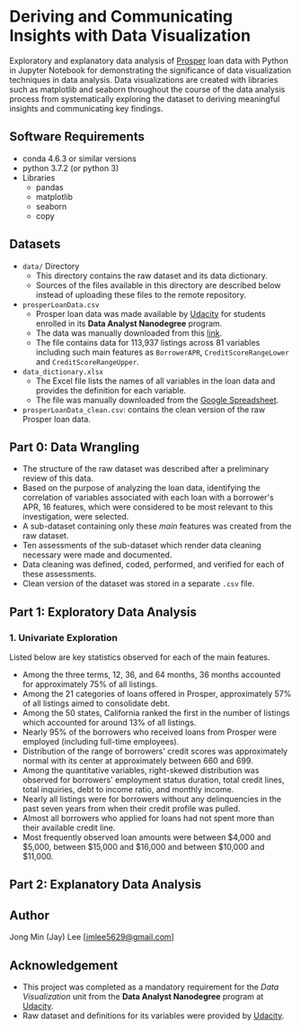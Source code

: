 # Deriving and Communicating Insights with Data Visualization
Exploratory and explanatory data analysis of [Prosper](https://www.prosper.com/) loan data with Python in Jupyter Notebook for demonstrating the significance of data visualization techniques in data analysis. Data visualizations are created with libraries such as matplotlib and seaborn throughout the course of the data analysis process from systematically exploring the dataset to deriving meaningful insights and communicating key findings.

## Software Requirements
* conda 4.6.3 or similar versions
* python 3.7.2 (or python 3)
* Libraries
  - pandas
  - matplotlib
  - seaborn
  - copy

## Datasets
* `data/` Directory
  - This directory contains the raw dataset and its data dictionary.
  - Sources of the files available in this directory are described below instead of uploading these files to the remote repository.
* `prosperLoanData.csv`
  - Prosper loan data was made available by [Udacity](https://www.udacity.com/) for students enrolled in its __Data Analyst Nanodegree__ program.
  - The data was manually downloaded from this [link](https://s3.amazonaws.com/udacity-hosted-downloads/ud651/prosperLoanData.csv).
  - The file contains data for 113,937 listings across 81 variables including such main features as `BorrowerAPR`, `CreditScoreRangeLower` and `CreditScoreRangeUpper`.
* `data_dictionary.xlsx`
  - The Excel file lists the names of all variables in the loan data and provides the definition for each variable.
  - The file was manually downloaded from the [Google Spreadsheet](https://docs.google.com/spreadsheets/d/1gDyi_L4UvIrLTEC6Wri5nbaMmkGmLQBk-Yx3z0XDEtI/edit#gid=0).
* `prosperLoanData_clean.csv`: contains the clean version of the raw Prosper loan data.

## Part 0: Data Wrangling
* The structure of the raw dataset was described after a preliminary review of this data.
* Based on the purpose of analyzing the loan data, identifying the correlation of variables associated with each loan with a borrower's APR, 16 features, which were considered to be most relevant to this investigation, were selected.
* A sub-dataset containing only these _main_ features was created from the raw dataset.
* Ten assessments of the sub-dataset which render data cleaning necessary were made and documented.
* Data cleaning was defined, coded, performed, and verified for each of these assessments.
* Clean version of the dataset was stored in a separate `.csv` file.

## Part 1: Exploratory Data Analysis
### 1. Univariate Exploration
Listed below are key statistics observed for each of the main features.
* Among the three terms, 12, 36, and 64 months, 36 months accounted for approximately 75% of all listings.
* Among the 21 categories of loans offered in Prosper, approximately 57% of all listings aimed to consolidate debt.
* Among the 50 states, California ranked the first in the number of listings which accounted for around 13% of all listings.
* Nearly 95% of the borrowers who received loans from Prosper were employed (including full-time employees).
* Distribution of the range of borrowers' credit scores was approximately normal with its center at approximately between 660 and 699.
* Among the quantitative variables, right-skewed distribution was observed for borrowers' employment status duration, total credit lines, total inquiries, debt to income ratio, and monthly income.
* Nearly all listings were for borrowers without any delinquencies in the past seven years from when their credit profile was pulled.
* Almost all borrowers who applied for loans had not spent more than their available credit line.
* Most frequently observed loan amounts were between $4,000 and $5,000, between $15,000 and $16,000 and between $10,000 and $11,000.

## Part 2: Explanatory Data Analysis

## Author
Jong Min (Jay) Lee [jmlee5629@gmail.com]

## Acknowledgement
* This project was completed as a mandatory requirement for the _Data Visualization_ unit from the __Data Analyst Nanodegree__ program at [Udacity](https://www.udacity.com/).
* Raw dataset and definitions for its variables were provided by [Udacity](https://www.udacity.com/).
